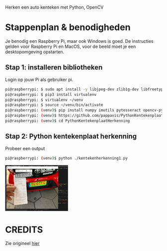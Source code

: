 Herken een auto kenteken met Python, OpenCV

# Stappenplan & benodigheden
Je benodig een Raspberry Pi, maar ook Windows is goed.
De instructies gelden voor Raspberry Pi en MacOS, voor de beeld moet je een desktopomgeving opstarten.

## Stap 1: installeren bibliotheken
Login op jouw Pi als gebruiker pi.

```bash
pi@raspberrypi: $ sudo apt install -y libjpeg-dev zlib1g-dev libfreetype6-dev liblcms1-dev libopenjp2-7 libtiff5 python3-pip
pi@raspberrypi: $ pip3 install virtualenv
pi@raspberrypi: $ virtualenv ~/venv
pi@raspberrypi: $ source ~/venv/bin/activate
pi@raspberrypi: (venv)$ pip install numpy imutils pytesseract opencv-python pillow
pi@raspberrypi: (venv)$ https://github.com/pappavis/PythonKentekenplaatHerkenning
pi@raspberrypi: (venv)$ cd PythonKentekenplaatHerkenning
```

## Stap 2: Python kentekenplaat herkenning
Probeer een output

```bash
pi@raspberrypi: (venv)$ python ./kentekenherkenning1.py
```

<img src="https://github.com/pappavis/KentekenplaatHerkenning/blob/main/voorbeeld_20210817140540-kentekenherkennen.jpg" width="40%" height="40%">

# CREDITS
Zie origineel <a href="https://circuitdigest.com/microcontroller-projects/license-plate-recognition-using-raspberry-pi-and-opencv">hier</a>

